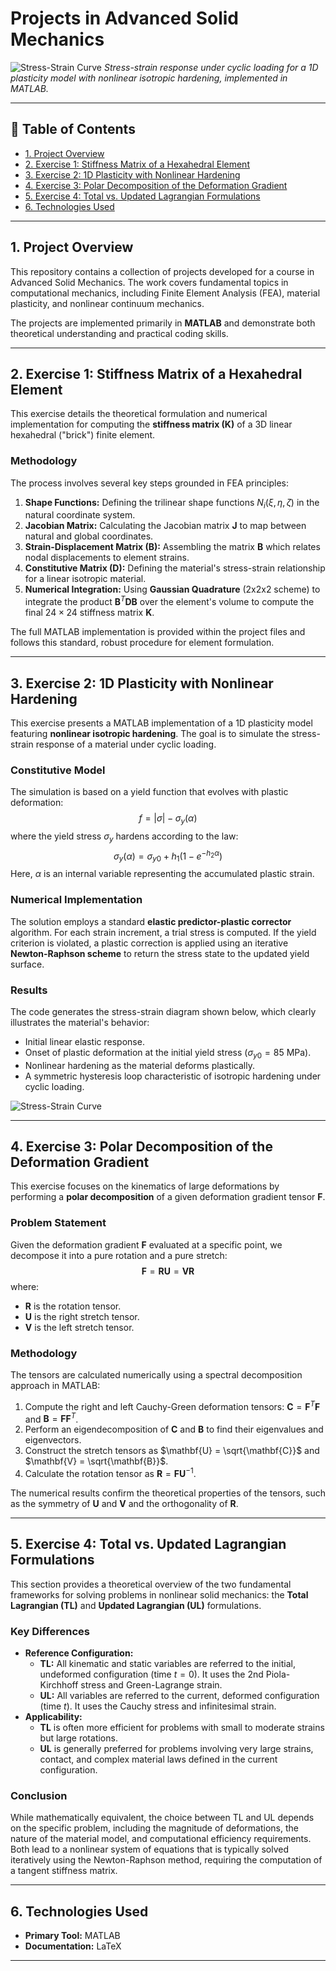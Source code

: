 # Projects in Advanced Solid Mechanics

![Stress-Strain Curve](figure/stress_strain.png)
*Stress-strain response under cyclic loading for a 1D plasticity model with nonlinear isotropic hardening, implemented in MATLAB.*

---

## 📖 Table of Contents

-   [1. Project Overview](#1-project-overview)
-   [2. Exercise 1: Stiffness Matrix of a Hexahedral Element](#2-exercise-1-stiffness-matrix-of-a-hexahedral-element)
-   [3. Exercise 2: 1D Plasticity with Nonlinear Hardening](#3-exercise-2-1d-plasticity-with-nonlinear-hardening)
-   [4. Exercise 3: Polar Decomposition of the Deformation Gradient](#4-exercise-3-polar-decomposition-of-the-deformtion-gradient)
-   [5. Exercise 4: Total vs. Updated Lagrangian Formulations](#5-exercise-4-total-vs-updated-lagrangian-formulations)
-   [6. Technologies Used](#6-technologies-used)

---

## 1. Project Overview

This repository contains a collection of projects developed for a course in Advanced Solid Mechanics. The work covers fundamental topics in computational mechanics, including Finite Element Analysis (FEA), material plasticity, and nonlinear continuum mechanics.

The projects are implemented primarily in **MATLAB** and demonstrate both theoretical understanding and practical coding skills.

---

## 2. Exercise 1: Stiffness Matrix of a Hexahedral Element

This exercise details the theoretical formulation and numerical implementation for computing the **stiffness matrix (K)** of a 3D linear hexahedral ("brick") finite element.

### Methodology
The process involves several key steps grounded in FEA principles:
1.  **Shape Functions:** Defining the trilinear shape functions $N_i(\xi, \eta, \zeta)$ in the natural coordinate system.
2.  **Jacobian Matrix:** Calculating the Jacobian matrix $\mathbf{J}$ to map between natural and global coordinates.
3.  **Strain-Displacement Matrix (B):** Assembling the matrix $\mathbf{B}$ which relates nodal displacements to element strains.
4.  **Constitutive Matrix (D):** Defining the material's stress-strain relationship for a linear isotropic material.
5.  **Numerical Integration:** Using **Gaussian Quadrature** (2x2x2 scheme) to integrate the product $\mathbf{B}^T \mathbf{D} \mathbf{B}$ over the element's volume to compute the final $24 \times 24$ stiffness matrix $\mathbf{K}$.

The full MATLAB implementation is provided within the project files and follows this standard, robust procedure for element formulation.

---

## 3. Exercise 2: 1D Plasticity with Nonlinear Hardening

This exercise presents a MATLAB implementation of a 1D plasticity model featuring **nonlinear isotropic hardening**. The goal is to simulate the stress-strain response of a material under cyclic loading.

### Constitutive Model
The simulation is based on a yield function that evolves with plastic deformation:
$$ f = |\sigma| - \sigma_y(\alpha) $$
where the yield stress $\sigma_y$ hardens according to the law:
$$ \sigma_y(\alpha) = \sigma_{y0} + h_1(1-e^{-h_2\alpha}) $$
Here, $\alpha$ is an internal variable representing the accumulated plastic strain.

### Numerical Implementation
The solution employs a standard **elastic predictor-plastic corrector** algorithm. For each strain increment, a trial stress is computed. If the yield criterion is violated, a plastic correction is applied using an iterative **Newton-Raphson scheme** to return the stress state to the updated yield surface.

### Results
The code generates the stress-strain diagram shown below, which clearly illustrates the material's behavior:
-   Initial linear elastic response.
-   Onset of plastic deformation at the initial yield stress ($\sigma_{y0} = 85$ MPa).
-   Nonlinear hardening as the material deforms plastically.
-   A symmetric hysteresis loop characteristic of isotropic hardening under cyclic loading.

![Stress-Strain Curve](figure/stress_strain.png)

---

## 4. Exercise 3: Polar Decomposition of the Deformation Gradient

This exercise focuses on the kinematics of large deformations by performing a **polar decomposition** of a given deformation gradient tensor $\mathbf{F}$.

### Problem Statement
Given the deformation gradient $\mathbf{F}$ evaluated at a specific point, we decompose it into a pure rotation and a pure stretch:
$$ \mathbf{F} = \mathbf{R} \mathbf{U} = \mathbf{V} \mathbf{R} $$
where:
-   $\mathbf{R}$ is the rotation tensor.
-   $\mathbf{U}$ is the right stretch tensor.
-   $\mathbf{V}$ is the left stretch tensor.

### Methodology
The tensors are calculated numerically using a spectral decomposition approach in MATLAB:
1.  Compute the right and left Cauchy-Green deformation tensors: $\mathbf{C} = \mathbf{F}^T \mathbf{F}$ and $\mathbf{B} = \mathbf{F} \mathbf{F}^T$.
2.  Perform an eigendecomposition of $\mathbf{C}$ and $\mathbf{B}$ to find their eigenvalues and eigenvectors.
3.  Construct the stretch tensors as $\mathbf{U} = \sqrt{\mathbf{C}}$ and $\mathbf{V} = \sqrt{\mathbf{B}}$.
4.  Calculate the rotation tensor as $\mathbf{R} = \mathbf{F} \mathbf{U}^{-1}$.

The numerical results confirm the theoretical properties of the tensors, such as the symmetry of $\mathbf{U}$ and $\mathbf{V}$ and the orthogonality of $\mathbf{R}$.

---

## 5. Exercise 4: Total vs. Updated Lagrangian Formulations

This section provides a theoretical overview of the two fundamental frameworks for solving problems in nonlinear solid mechanics: the **Total Lagrangian (TL)** and **Updated Lagrangian (UL)** formulations.

### Key Differences
-   **Reference Configuration:**
    -   **TL:** All kinematic and static variables are referred to the initial, undeformed configuration (time $t=0$). It uses the 2nd Piola-Kirchhoff stress and Green-Lagrange strain.
    -   **UL:** All variables are referred to the current, deformed configuration (time $t$). It uses the Cauchy stress and infinitesimal strain.
-   **Applicability:**
    -   **TL** is often more efficient for problems with small to moderate strains but large rotations.
    -   **UL** is generally preferred for problems involving very large strains, contact, and complex material laws defined in the current configuration.

### Conclusion
While mathematically equivalent, the choice between TL and UL depends on the specific problem, including the magnitude of deformations, the nature of the material model, and computational efficiency requirements. Both lead to a nonlinear system of equations that is typically solved iteratively using the Newton-Raphson method, requiring the computation of a tangent stiffness matrix.

---

## 6. Technologies Used

-   **Primary Tool:** MATLAB
-   **Documentation:** LaTeX

---
